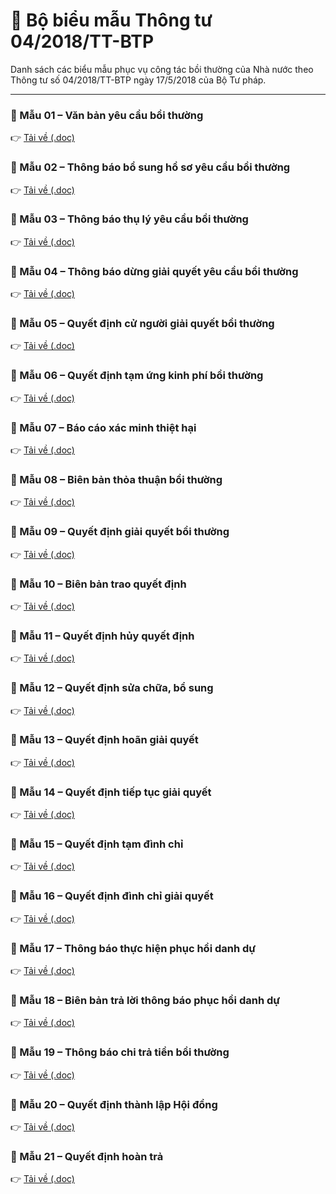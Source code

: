 # 📂 Bộ biểu mẫu Thông tư 04/2018/TT-BTP

Danh sách các biểu mẫu phục vụ công tác bồi thường của Nhà nước theo Thông tư số 04/2018/TT-BTP ngày 17/5/2018 của Bộ Tư pháp.

---

### 🔹 Mẫu 01 – Văn bản yêu cầu bồi thường  
👉 [Tải về (.doc)](https://raw.githubusercontent.com/Sakayume1411/btnn/main/Mau%2001_Van%20ban%20yeu%20cau%20boi%20thuong.doc)

### 🔹 Mẫu 02 – Thông báo bổ sung hồ sơ yêu cầu bồi thường  
👉 [Tải về (.doc)](https://raw.githubusercontent.com/Sakayume1411/btnn/main/Mau%2002_TB%20ve%20viec%20bo%20sung%20ho%20so%20yeu%20cau%20boi%20thuong.doc)

### 🔹 Mẫu 03 – Thông báo thụ lý yêu cầu bồi thường  
👉 [Tải về (.doc)](https://raw.githubusercontent.com/Sakayume1411/btnn/main/Mau%2003_TB%20ve%20viec%20yeu%20cau%20boi%20thuong.doc)

### 🔹 Mẫu 04 – Thông báo dừng giải quyết yêu cầu bồi thường  
👉 [Tải về (.doc)](https://raw.githubusercontent.com/Sakayume1411/btnn/main/Mau%2004_TB%20ve%20viec%20dung%20giai%20quyet%20yeu%20cau%20boi%20thuong.doc)

### 🔹 Mẫu 05 – Quyết định cử người giải quyết bồi thường  
👉 [Tải về (.doc)](https://raw.githubusercontent.com/Sakayume1411/btnn/main/Mau%2005_QD%20cu%20nguoi%20giai%20quyet%20boi%20thuong.doc)

### 🔹 Mẫu 06 – Quyết định tạm ứng kinh phí bồi thường  
👉 [Tải về (.doc)](https://raw.githubusercontent.com/Sakayume1411/btnn/main/Mau%2006_QD%20tam%20ung%20kinh%20phi%20boi%20thuong.doc)

### 🔹 Mẫu 07 – Báo cáo xác minh thiệt hại  
👉 [Tải về (.doc)](https://raw.githubusercontent.com/Sakayume1411/btnn/main/Mau%2007_BC%20xac%20minh%20thiet%20hai.doc)

### 🔹 Mẫu 08 – Biên bản thỏa thuận bồi thường  
👉 [Tải về (.doc)](https://raw.githubusercontent.com/Sakayume1411/btnn/main/Mau%2008_BB%20ket%20qua%20thuong%20luong%20viec%20boi%20thuong.doc)

### 🔹 Mẫu 09 – Quyết định giải quyết bồi thường  
👉 [Tải về (.doc)](https://raw.githubusercontent.com/Sakayume1411/btnn/main/Mau%2009_QD%20giai%20quyet%20boi%20thuong.doc)

### 🔹 Mẫu 10 – Biên bản trao quyết định  
👉 [Tải về (.doc)](https://raw.githubusercontent.com/Sakayume1411/btnn/main/Mau%2010_BB%20trao%20quyet%20dinh%20giai%20quyet%20boi%20thuong.doc)

### 🔹 Mẫu 11 – Quyết định hủy quyết định  
👉 [Tải về (.doc)](https://raw.githubusercontent.com/Sakayume1411/btnn/main/Mau%2011_QD%20huy%20quyet%20dinh%20giai%20quyet%20boi%20thuong.doc)

### 🔹 Mẫu 12 – Quyết định sửa chữa, bổ sung  
👉 [Tải về (.doc)](https://raw.githubusercontent.com/Sakayume1411/btnn/main/Mau%2012_QD%20sua%20chua%20bo%20sung%20quyet%20dinh%20giai%20quyet%20boi%20thuong.doc)

### 🔹 Mẫu 13 – Quyết định hoãn giải quyết  
👉 [Tải về (.doc)](https://raw.githubusercontent.com/Sakayume1411/btnn/main/Mau%2013_QD%20hoan%20giai%20quyet%20boi%20thuong.doc)

### 🔹 Mẫu 14 – Quyết định tiếp tục giải quyết  
👉 [Tải về (.doc)](https://raw.githubusercontent.com/Sakayume1411/btnn/main/Mau%2014_QD%20tiep%20tuc%20giai%20quyet%20boi%20thuong.doc)

### 🔹 Mẫu 15 – Quyết định tạm đình chỉ  
👉 [Tải về (.doc)](https://raw.githubusercontent.com/Sakayume1411/btnn/main/Mau%2015_QD%20tam%20dinh%20chi%20giai%20quyet%20boi%20thuong.doc)

### 🔹 Mẫu 16 – Quyết định đình chỉ giải quyết  
👉 [Tải về (.doc)](https://raw.githubusercontent.com/Sakayume1411/btnn/main/Mau%2016_QD%20dinh%20chi%20giai%20quyet%20boi%20thuong.doc)

### 🔹 Mẫu 17 – Thông báo thực hiện phục hồi danh dự  
👉 [Tải về (.doc)](https://raw.githubusercontent.com/Sakayume1411/btnn/main/Mau%2017_TB%20ve%20viec%20to%20chuc%20thuc%20hien%20phuc%20hoi%20danh%20du.doc)

### 🔹 Mẫu 18 – Biên bản trả lời thông báo phục hồi danh dự  
👉 [Tải về (.doc)](https://raw.githubusercontent.com/Sakayume1411/btnn/main/Mau%2018_BB%20tra%20loi%20thong%20bao%20to%20chuc%20thuc%20hien%20phuc%20hoi%20danh%20du.doc)

### 🔹 Mẫu 19 – Thông báo chi trả tiền bồi thường  
👉 [Tải về (.doc)](https://raw.githubusercontent.com/Sakayume1411/btnn/main/Mau%2019_TB%20ve%20viec%20chi%20tra%20tien%20boi%20thuong.doc)

### 🔹 Mẫu 20 – Quyết định thành lập Hội đồng  
👉 [Tải về (.doc)](https://raw.githubusercontent.com/Sakayume1411/btnn/main/Mau%2020_QD%20thanh%20lap%20hoi%20dong%20xem%20xet%20trach%20nhiem%20hoan%20tra.doc)

### 🔹 Mẫu 21 – Quyết định hoàn trả  
👉 [Tải về (.doc)](https://raw.githubusercontent.com/Sakayume1411/btnn/main/Mau%2021_QD%20hoan%20tra.doc)
